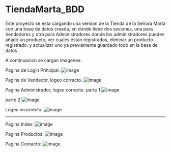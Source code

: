 # TiendaMarta_BDD
Este proyecto se esta cargando una version de la Tienda de la Señora Marta con una base de datos creada, en donde tiene dos sesiones, una para Vendedores y otra para Administradores
donde los administradores pueden añadir un producto, ver cuales estan registrados, eliminar un producto registrado, y actualizar uno ya previamente guardado
todo en la base de datos

A continuacion se cargan imagenes:

Pagina de Login Principal.
![image](https://github.com/Anbs12/TiendaMarta_BDD/assets/118308826/5ace6c09-e674-4a17-b6c3-663a9e292d6e)


Pagina de Vendedor, logeo correcto.
![image](https://github.com/Anbs12/TiendaMarta_BDD/assets/118308826/93d7d2c0-c6fe-432a-8d74-a7fd5378c538)

Pagina Administrador, logeo correcto.
parte 1
![image](https://github.com/Anbs12/TiendaMarta_BDD/assets/118308826/36b839f4-0db0-4a51-bde0-c7794f91ba42)

parte 2
![image](https://github.com/Anbs12/TiendaMarta_BDD/assets/118308826/b99379a6-af1d-4a78-aef1-79490f4caa6c)

Logeo incorrecto:
![image](https://github.com/Anbs12/TiendaMarta_BDD/assets/118308826/f108587c-7ef5-47d5-b393-f6f95b16e851)


--------------------------------------------------------------------------------
Pagina Index:
![image](https://github.com/Anbs12/TiendaMarta_BDD/assets/118308826/1a0c2b97-1319-45e6-9575-97d04a441203)

Pagina Productos:
![image](https://github.com/Anbs12/TiendaMarta_BDD/assets/118308826/7db77c10-4670-43ad-b544-9a6f5300be36)

Pagina Contacto:
![image](https://github.com/Anbs12/TiendaMarta_BDD/assets/118308826/c2b864e7-993f-498b-b068-382c87929a5d)


